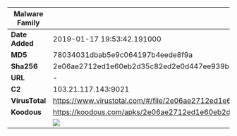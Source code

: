 | Malware Family | SpyNote                                                      |
| -------------- | ------------------------------------------------------------ |
| **Date Added** | 2019-01-17 19:53:42.191000                                                   |
| **MD5**        | 78034031dbab5e9c064197b4eede8f9a                             |
| **Sha256**     | 2e06ae2712ed1e60eb2d35c82ed2e0d447ee939b4bf2841de96728e92f5e2c6f |
| **URL**        | -                                                            |
| **C2**         | 103.21.117.143:9021 |
| **VirusTotal** | https://www.virustotal.com/#/file/2e06ae2712ed1e60eb2d35c82ed2e0d447ee939b4bf2841de96728e92f5e2c6f/detection |
| **Koodous**    | https://koodous.com/apks/2e06ae2712ed1e60eb2d35c82ed2e0d447ee939b4bf2841de96728e92f5e2c6f |
|                | ![](../assets/2e06ae2712ed1e60eb2d35c82ed2e0d447ee939b4bf2841de96728e92f5e2c6f.png) |